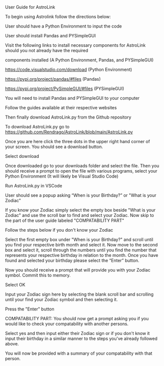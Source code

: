 User Guide for AstroLink

To begin using Astrolink follow the directions below:

User should have a Python Environment to input the code

User should install Pandas and PYSimpleGUI

Visit the following links to install necessary components for AstroLink should you not already have the required 

components installed (A Python Environment, Pandas, and PYSimpleGUI) 

https://code.visualstudio.com/download  (Python Environment)

https://pypi.org/project/pandas/#files (Pandas)

https://pypi.org/project/PySimpleGUI/#files (PYSimpleGUI)

You will need to install Pandas and PYSimpleGUI to your computer

Follow the guides available at their respective websites

Then finally download AstroLink.py from the Github repository

To download AstroLink.py go to https://github.com/Rendrago/AstroLink/blob/main/AstroLink.py 

Once you are here click the three dots in the upper right hand corner of your screen. You should see a download button.

Select download

Once downloaded go to your downloads folder and select the file. Then you should receive a prompt to open the file with 
various programs, select your Python Environment (It will likely be Visual Studio Code)

Run AstroLink.py in VSCode

User should see a popup asking “When is your Birthday?” or "What is your Zodiac" 

If you know your Zodiac simply select the empty box beside "What is your Zodiac" and use the scroll bar to find and select your Zodiac. Now skip to the part of the user guide labeled "COMPATABILITY PART"

Follow the steps below if you don't know your Zodiac

Select the first empty box under "When is your Birthday?" and scroll until you find your respective birth month and select it. Now move to the second box and select it, scroll through the numbers until you find the number that represents your respective birthday in relation to the month. Once you have found and selected your birthday please select the “Enter” button. 

Now you should receive a prompt that will provide you with your Zodiac symbol. Commit this to memory.

Select OK

Input your Zodiac sign here by selecting the blank scroll bar and scrolling until your find your Zodiac symbol and then selecting it.

Press the "Enter" button

COMPATABILITY PART: You should now get a prompt asking you if you would like to check your compatability with another persons. 

Select yes and then input either their Zodiac sign or if you don't know it input their birthday in a similar manner to the steps you've already followed above. 

You will now be provided with a summary of your compatability with that person.
